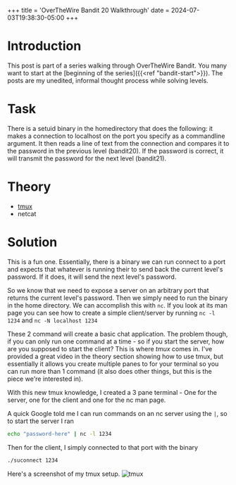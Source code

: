 +++
title = 'OverTheWire Bandit 20 Walkthrough'
date = 2024-07-03T19:38:30-05:00
+++

# Introduction

This post is part of a series walking through OverTheWire Bandit. You many want to start at the [beginning of the series]({{<ref "bandit-start">}}). The posts are my unedited, informal thought process while solving levels.

# Task

There is a setuid binary in the homedirectory that does the following: it makes a connection to localhost on the port you specify as a commandline argument. It then reads a line of text from the connection and compares it to the password in the previous level (bandit20). If the password is correct, it will transmit the password for the next level (bandit21).

# Theory

- [tmux](https://www.youtube.com/watch?v=nTqu6w2wc68)
- netcat

# Solution

This is a fun one. Essentially, there is a binary we can run connect to a port and expects that whatever is running their to send back the current level's password. If it does, it will send the next level's password.

So we know that we need to expose a server on an arbitrary port that returns the current level's password. Then we simply need to run the binary in the home directory. We can accomplish this with `nc`. If you look at its man page you can see how to create a simple client/server by running
`nc -l 1234`
and
`nc -N localhost 1234`

These 2 command will create a basic chat application. The problem though, if you can only run one command at a time - so if you start the server, how are you supposed to start the client? This is where _tmux_ comes in. I've provided a great video in the theory section showing how to use tmux, but essentially it allows you create multiple panes to for your terminal so you can run more than 1 command (it also does other things, but this is the piece we're interested in).

With this new tmux knowledge, I created a 3 pane terminal - One for the server, one for the client and one for the nc man page.

A quick Google told me I can run commands on an nc server using the `|`, so to start the server I ran

```bash
echo "password-here" | nc -l 1234
```

Then for the client, I simply connected to that port with the binary

```bash
./suconnect 1234
```

Here's a screenshot of my tmux setup.
![tmux](../images/bandit-20-tmux.png)
